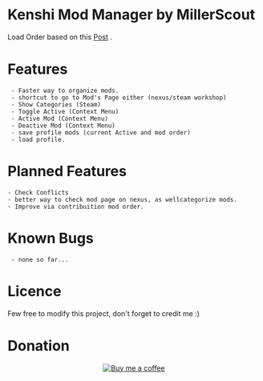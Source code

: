 # Kenshi Mod Manager by MillerScout


Load Order based on this [Post](https://steamcommunity.com/sharedfiles/filedetails/?id=1850250979) .

# Features

     - Faster way to organize mods. 
     - shortcut to go to Mod's Page either (nexus/steam workshop)
     - Show Categories (Steam)
     - Toggle Active (Context Menu)
     - Active Mod (Context Menu)
     - Deactive Mod (Context Menu)
     - save profile mods (current Active and mod order)
     - load profile.
 
# Planned Features

    - Check Conflicts
    - better way to check mod page on nexus, as wellcategorize mods.
    - Improve via contribuition mod order.
    
# Known Bugs
     - none so far...
# Licence

Few free to modify this project, don't forget to credit me :)

# Donation

<center>
     <a href ="https://www.buymeacoffee.com/gR79MHU">
         <img src="https://github.com/millerscout/Kenshi-Mod-Manager/raw/master/Donation.png" alt="Buy me a coffee" style="max-width:100%;">
     </a>
</center>
